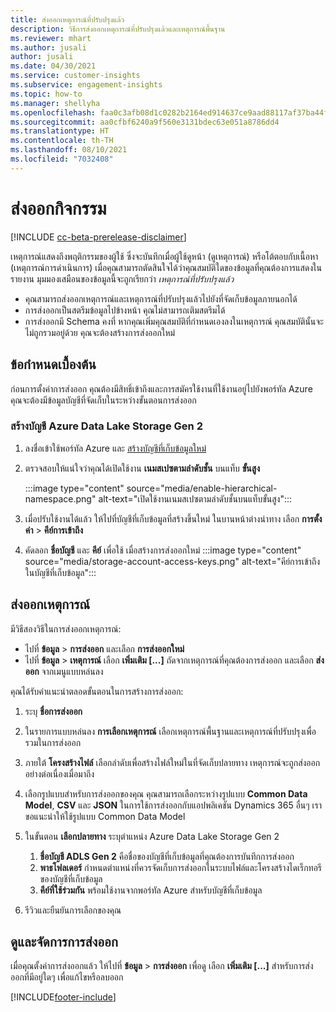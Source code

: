 ```yaml
---
title: ส่งออกเหตุการณ์ที่ปรับปรุงแล้ว
description: วิธีการส่งออกเหตุการณ์ที่ปรับปรุงแล้วและเหตุการณ์พื้นฐาน
ms.reviewer: mhart
ms.author: jusali
author: jusali
ms.date: 04/30/2021
ms.service: customer-insights
ms.subservice: engagement-insights
ms.topic: how-to
ms.manager: shellyha
ms.openlocfilehash: faa0c3afb08d1c0282b2164ed914637ce9aad88117af37ba44fdb81e7610e574
ms.sourcegitcommit: aa0cfbf6240a9f560e3131bdec63e051a8786dd4
ms.translationtype: HT
ms.contentlocale: th-TH
ms.lasthandoff: 08/10/2021
ms.locfileid: "7032408"
---
```

# <a name="export-events"></a>ส่งออกกิจกรรม

[!INCLUDE [cc-beta-prerelease-disclaimer](includes/cc-beta-prerelease-disclaimer.md)]

เหตุการณ์แสดงถึงพฤติกรรมของผู้ใช้ ซึ่งจะบันทึกเมื่อผู้ใช้ดูหน้า (ดูเหตุการณ์) หรือโต้ตอบกับเนื้อหา (เหตุการณ์การดำเนินการ) เมื่อคุณสามารถตัดสินใจได้ว่าคุณสมบัติใดของข้อมูลที่คุณต้องการแสดงในรายงาน มุมมองเสมือนของข้อมูลนี้จะถูกเรียกว่า *เหตุการณ์ที่ปรับปรุงแล้ว* 

- คุณสามารถส่งออกเหตุการณ์และเหตุการณ์ที่ปรับปรุงแล้วไปยังที่จัดเก็บข้อมูลภายนอกได้ 
- การส่งออกเป็นสตรีมข้อมูลไปข้างหน้า คุณไม่สามารถเติมสตรีมได้ 
- การส่งออกมี Schema คงที่ หากคุณเพิ่มคุณสมบัติที่กำหนดเองลงในเหตุการณ์ คุณสมบัตินั้นจะไม่ถูกรวมอยู่ด้วย คุณจะต้องสร้างการส่งออกใหม่

## <a name="prerequisites"></a>ข้อกำหนดเบื้องต้น

ก่อนการตั้งค่าการส่งออก คุณต้องมีสิทธิ์เข้าถึงและการสมัครใช้งานที่ใช้งานอยู่ไปยังพอร์ทัล Azure คุณจะต้องมีข้อมูลบัญชีที่จัดเก็บในระหว่างขั้นตอนการส่งออก 

### <a name="create-an-azure-data-lake-storage-gen-2-accounts"></a>สร้างบัญชี Azure Data Lake Storage Gen 2

1. ลงชื่อเข้าใช้พอร์ทัล Azure และ [สร้างบัญชีที่เก็บข้อมูลใหม่](/azure/storage/common/storage-account-create) 

1. ตรวจสอบให้แน่ใจว่าคุณได้เปิดใช้งาน **เนมสเปซตามลำดับชั้น** บนแท็บ **ขั้นสูง** 

   :::image type="content" source="media/enable-hierarchical-namespace.png" alt-text="เปิดใช้งานเนมสเปซตามลำดับชั้นบนแท็บขั้นสูง":::

1. เมื่อปรับใช้งานได้แล้ว ให้ไปที่บัญชีที่เก็บข้อมูลที่สร้างขึ้นใหม่ ในบานหน้าต่างนำทาง เลือก **การตั้งค่า** > **คีย์การเข้าถึง** 

1. คัดลอก **ชื่อบัญชี** และ **คีย์** เพื่อใช้ เมื่อสร้างการส่งออกใหม่
   :::image type="content" source="media/storage-account-access-keys.png" alt-text="คีย์การเข้าถึงในบัญชีที่เก็บข้อมูล":::

## <a name="export-events"></a>ส่งออกเหตุการณ์

มีวิธีสองวิธีในการส่งออกเหตุการณ์: 
- ไปที่ **ข้อมูล** > **การส่งออก** และเลือก **การส่งออกใหม่**
- ไปที่ **ข้อมูล** > **เหตุการณ์** เลือก **เพิ่มเติม [...]** ถัดจากเหตุการณ์ที่คุณต้องการส่งออก และเลือก **ส่งออก** จากเมนูแบบหล่นลง 

คุณได้รับคำแนะนำตลอดขั้นตอนในการสร้างการส่งออก:

1. ระบุ **ชื่อการส่งออก**

1. ในรายการแบบหล่นลง **การเลือกเหตุการณ์** เลือกเหตุการณ์พื้นฐานและเหตุการณ์ที่ปรับปรุงเพื่อรวมในการส่งออก 

1. ภายใต้ **โครงสร้างไฟล์** เลือกลำดับเพื่อสร้างไฟล์ใหม่ในที่จัดเก็บปลายทาง เหตุการณ์จะถูกส่งออกอย่างต่อเนื่องเมื่อมาถึง

1. เลือกรูปแบบสำหรับการส่งออกของคุณ คุณสามารถเลือกระหว่างรูปแบบ **Common Data Model**, **CSV** และ **JSON** ในการใช้การส่งออกกับแอปพลิเคชัน Dynamics 365 อื่นๆ เราขอแนะนำให้ใช้รูปแบบ Common Data Model

1. ในขั้นตอน **เลือกปลายทาง** ระบุตำแหน่ง Azure Data Lake Storage Gen 2
    1. **ชื่อบัญชี ADLS Gen 2** คือชื่อของบัญชีที่เก็บข้อมูลที่คุณต้องการบันทึกการส่งออก 
    1. **พาธโฟลเดอร์** กำหนดตำแหน่งที่ควรจัดเก็บการส่งออกในระบบไฟล์และโครงสร้างไดเร็กทอรีของบัญชีที่เก็บข้อมูล
    1. **คีย์ที่ใช้ร่วมกัน** พร้อมใช้งานจากพอร์ทัล Azure สำหรับบัญชีที่เก็บข้อมูล

1. รีวิวและยืนยันการเลือกของคุณ

## <a name="view-and-manage-exports"></a>ดูและจัดการการส่งออก

เมื่อคุณตั้งค่าการส่งออกแล้ว ให้ไปที่ **ข้อมูล** > **การส่งออก** เพื่อดู เลือก **เพิ่มเติม [...]** สำหรับการส่งออกที่มีอยู่ใดๆ เพื่อแก้ไขหรือลบออก


[!INCLUDE[footer-include](../includes/footer-banner.md)]